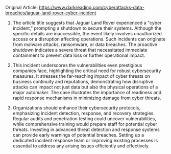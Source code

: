 Original Article: https://www.darkreading.com/cyberattacks-data-breaches/jaguar-land-rover-cyber-incident

1) The article title suggests that Jaguar Land Rover experienced a "cyber incident," prompting a shutdown to secure their systems. Although the specific details are inaccessible, the event likely involves unauthorized access or a disruption affecting operations. Such incidents can originate from malware attacks, ransomware, or data breaches. The proactive shutdown indicates a severe threat that necessitated immediate containment to prevent data loss or further operational impact.

2) This incident underscores the vulnerabilities even prestigious companies face, highlighting the critical need for robust cybersecurity measures. It stresses the far-reaching impact of cyber threats on business continuity and reputations, demonstrating how disruptive attacks can impact not just data but also the physical operations of a major automaker. The case illustrates the importance of readiness and rapid response mechanisms in minimizing damage from cyber threats.

3) Organizations should enhance their cybersecurity protocols, emphasizing incident detection, response, and recovery strategies. Regular audits and penetration testing could uncover vulnerabilities, while comprehensive training would prepare staff for potential cyber threats. Investing in advanced threat detection and response systems can provide early warnings of potential breaches. Setting up a dedicated incident response team or improving existing processes is essential to address any arising issues efficiently and effectively.